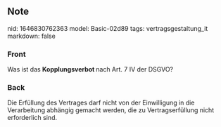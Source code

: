 ## Note
nid: 1646830762363
model: Basic-02d89
tags: vertragsgestaltung_it
markdown: false

### Front
Was ist das <b>Kopplungsverbot </b>nach Art. 7 IV der DSGVO?

### Back
Die Erfüllung des Vertrages darf nicht von der Einwilligung in die Verarbeitung abhängig gemacht werden, die zu Vertragserfüllung nicht erforderlich sind.
